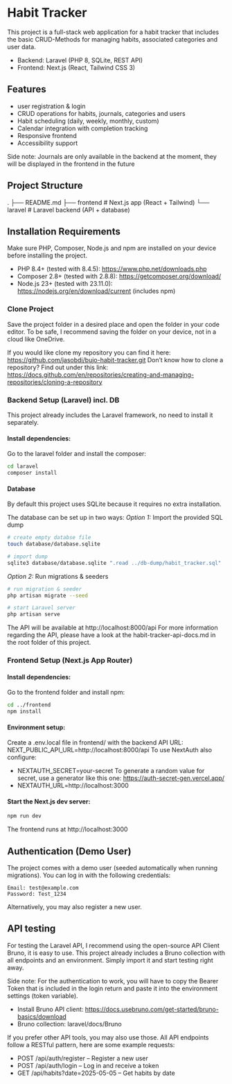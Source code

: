 # Habit Tracker
This project is a full-stack web application for a habit tracker that includes the basic CRUD-Methods for managing habits, associated categories and user data.
- Backend: Laravel (PHP 8, SQLite, REST API)
- Frontend: Next.js (React, Tailwind CSS 3)

## Features
- user registration & login
- CRUD operations for habits, journals, categories and users
- Habit scheduling (daily, weekly, monthly, custom)
- Calendar integration with completion tracking
- Responsive frontend
- Accessibility support

Side note: Journals are only available in the backend at the moment, they will be displayed in the frontend in the future

## Project Structure
.
├── README.md
├── frontend       # Next.js app (React + Tailwind)
└── laravel        # Laravel backend (API + database)

## Installation Requirements
Make sure PHP, Composer, Node.js and npm are installed on your device before installing the project.
- PHP 8.4+ (tested with 8.4.5): https://www.php.net/downloads.php
- Composer 2.8+ (tested with 2.8.8): https://getcomposer.org/download/
- Node.js 23+ (tested with 23.11.0): https://nodejs.org/en/download/current (includes npm)

### Clone Project
Save the project folder in a desired place and open the folder in your code editor.
To be safe, I recommend saving the folder on your device, not in a cloud like OneDrive.

If you would like clone my repository you can find it here: https://github.com/jasobdi/bujo-habit-tracker.git
Don’t know how to clone a repository? Find out under this link: https://docs.github.com/en/repositories/creating-and-managing-repositories/cloning-a-repository


### Backend Setup (Laravel) incl. DB
This project already includes the Laravel framework, no need to install it separately.

#### Install dependencies:
Go to the laravel folder and install the composer:
```bash
cd laravel
composer install
```
#### Database
By default this project uses SQLite because it requires no extra installation.

The database can be set up in two ways:
*Option 1:* Import the provided SQL dump
```bash
# create empty databse file
touch database/database.sqlite

# import dump
sqlite3 database/database.sqlite ".read ../db-dump/habit_tracker.sql"
```

*Option 2:* Run migrations & seeders
```bash
# run migration & seeder
php artisan migrate --seed

# start Laravel server
php artisan serve
```

The API will be available at http://localhost:8000/api
For more information regarding the API, please have a look at the habit-tracker-api-docs.md in the root folder of this project.


### Frontend Setup (Next.js App Router)
#### Install dependencies:
Go to the frontend folder and install npm:
```bash
cd ../frontend
npm install
```
#### Environment setup:
Create a .env.local file in frontend/ with the backend API URL: NEXT_PUBLIC_API_URL=http://localhost:8000/api
To use NextAuth also configure: 
- NEXTAUTH_SECRET=your-secret
To generate a random value for secret, use a generator like this one: https://auth-secret-gen.vercel.app/ 
- NEXTAUTH_URL=http://localhost:3000

#### Start the Next.js dev server:
```bash
npm run dev
```
The frontend runs at http://localhost:3000

## Authentication (Demo User)
The project comes with a demo user (seeded automatically when running migrations).
You can log in with the following credentials:
```
Email: test@example.com
Password: Test_1234
```

Alternatively, you may also register a new user.

## API testing
For testing the Laravel API, I recommend using the open-source API Client Bruno, it is easy to use.
This project already includes a Bruno collection with all endpoints and an environment. Simply import it and start testing right away.

Side note: For the authentication to work, you will have to copy the Bearer Token that is included in the login return and paste it into the environment settings (token variable).

- Install Bruno API client: https://docs.usebruno.com/get-started/bruno-basics/download
- Bruno collection: laravel/docs/Bruno

If you prefer other API tools, you may also use those.
All API endpoints follow a RESTful pattern, here are some example requests:
- POST /api/auth/register – Register a new user
- POST /api/auth/login – Log in and receive a token
- GET /api/habits?date=2025-05-05 – Get habits by date

